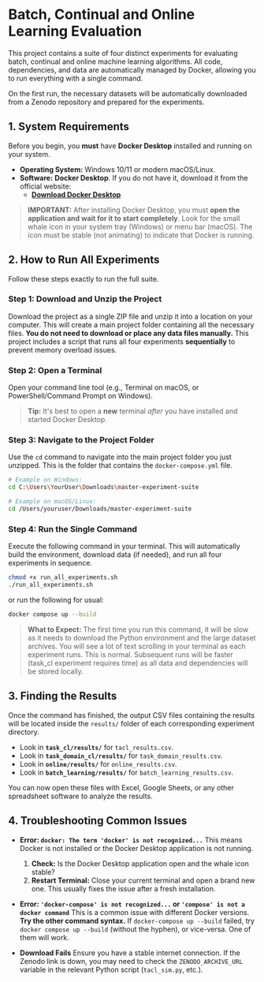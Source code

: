 # Batch, Continual and Online Learning Evaluation

This project contains a suite of four distinct experiments for evaluating batch, continual and online machine learning algorithms. All code, dependencies, and data are automatically managed by Docker, allowing you to run everything with a single command.

On the first run, the necessary datasets will be automatically downloaded from a Zenodo repository and prepared for the experiments.

## 1. System Requirements

Before you begin, you **must** have **Docker Desktop** installed and running on your system.

-   **Operating System:** Windows 10/11 or modern macOS/Linux.
-   **Software:** **Docker Desktop**. If you do not have it, download it from the official website:
    -   [**Download Docker Desktop**](https://www.docker.com/products/docker-desktop/)

> **IMPORTANT:** After installing Docker Desktop, you must **open the application and wait for it to start completely**. Look for the small whale icon in your system tray (Windows) or menu bar (macOS). The icon must be stable (not animating) to indicate that Docker is running.

## 2. How to Run All Experiments

Follow these steps exactly to run the full suite.

### Step 1: Download and Unzip the Project

Download the project as a single ZIP file and unzip it into a location on your computer. This will create a main project folder containing all the necessary files. **You do not need to download or place any data files manually.** This project includes a script that runs all four experiments **sequentially** to prevent memory overload issues.

### Step 2: Open a Terminal

Open your command line tool (e.g., Terminal on macOS, or PowerShell/Command Prompt on Windows).

> **Tip:** It's best to open a **new** terminal *after* you have installed and started Docker Desktop.

### Step 3: Navigate to the Project Folder

Use the `cd` command to navigate into the main project folder you just unzipped. This is the folder that contains the `docker-compose.yml` file.

```bash
# Example on Windows:
cd C:\Users\YourUser\Downloads\master-experiment-suite

# Example on macOS/Linux:
cd /Users/youruser/Downloads/master-experiment-suite
```

### Step 4: Run the Single Command

Execute the following command in your terminal. This will automatically build the environment, download data (if needed), and run all four experiments in sequence.

```bash
chmod +x run_all_experiments.sh
./run_all_experiments.sh
```

or run the following for usual:

```bash
docker compose up --build 
```


> **What to Expect:** The first time you run this command, it will be slow as it needs to download the Python environment and the large dataset archives. You will see a lot of text scrolling in your terminal as each experiment runs. This is normal. Subsequent runs will be faster (task_cl experiment requires time) as all data and dependencies will be stored locally.

## 3. Finding the Results

Once the command has finished, the output CSV files containing the results will be located inside the `results/` folder of each corresponding experiment directory.

-   Look in **`task_cl/results/`** for `tacl_results.csv`.
-   Look in **`task_domain_cl/results/`** for `task_domain_results.csv`.
-   Look in **`online/results/`** for `online_results.csv`.
-   Look in **`batch_learning/results/`** for `batch_learning_results.csv`.

You can now open these files with Excel, Google Sheets, or any other spreadsheet software to analyze the results.

## 4. Troubleshooting Common Issues

-   **Error: `docker: The term 'docker' is not recognized...`**
    This means Docker is not installed or the Docker Desktop application is not running.
    1.  **Check:** Is the Docker Desktop application open and the whale icon stable?
    2.  **Restart Terminal:** Close your current terminal and open a brand new one. This usually fixes the issue after a fresh installation.

-   **Error: `'docker-compose' is not recognized...` or `'compose' is not a docker command`**
    This is a common issue with different Docker versions.
    **Try the other command syntax.** If `docker-compose up --build` failed, try `docker compose up --build` (without the hyphen), or vice-versa. One of them will work.

-   **Download Fails**
    Ensure you have a stable internet connection. If the Zenodo link is down, you may need to check the `ZENODO_ARCHIVE_URL` variable in the relevant Python script (`tacl_sim.py`, etc.).
